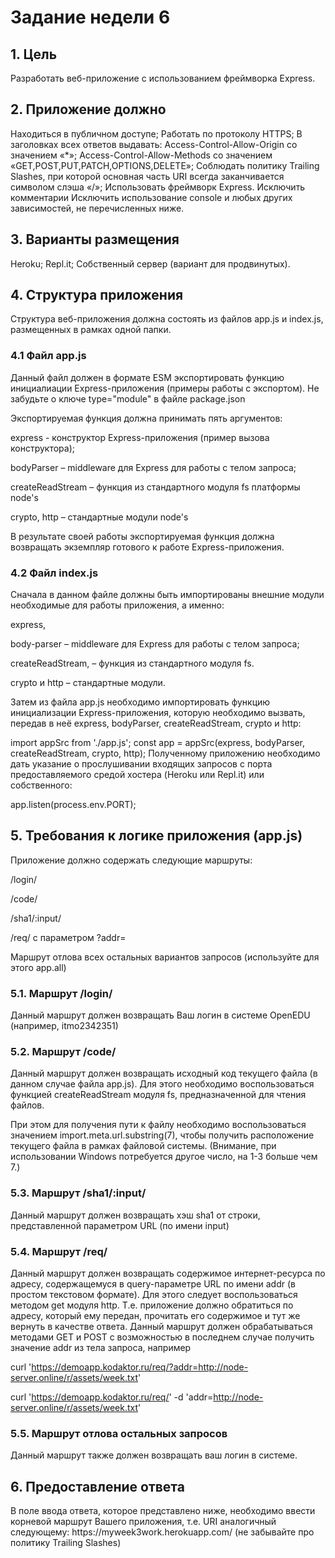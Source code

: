 <h1>Задание недели 6</h1>
<h2>1. Цель</h2>
Разработать веб-приложение с использованием фреймворка Express.

<h2>2. Приложение должно</h2>
Находиться в публичном доступе;
Работать по протоколу HTTPS;
В заголовках всех ответов выдавать:
Access-Control-Allow-Origin со значением «*»;
Access-Control-Allow-Methods со значением «GET,POST,PUT,PATCH,OPTIONS,DELETE»;
Соблюдать политику Trailing Slashes, при которой основная часть URI всегда заканчивается символом слэша «/»;
Использовать фреймворк Express.
Исключить комментарии
Исключить использование console и любых других зависимостей, не перечисленных ниже.
<h2>3. Варианты размещения</h2>
Heroku;
Repl.it;
Собственный сервер (вариант для продвинутых).
<h2>4. Структура приложения</h2>
Структура веб-приложения должна состоять из файлов app.js и index.js, размещенных в рамках одной папки.

<h3>4.1 Файл app.js</h3>
Данный файл должен в формате ESM экспортировать функцию инициалиации Express-приложения (примеры работы с экспортом). Не забудьте о ключе type="module" в файле package.json

Экспортируемая функция должна принимать пять аргументов:

express - конструктор Express-приложения (пример вызова конструктора);

bodyParser – middleware для Express для работы с телом запроса;

createReadStream – функция из стандартного модуля fs платформы node's

crypto, http – стандартные модули node's

В результате своей работы экспортируемая функция должна возвращать экземпляр готового к работе Express-приложения.

<h3>4.2 Файл index.js</h3>
Сначала в данном файле должны быть импортированы внешние модули необходимые для работы приложения, а именно:

express,

body-parser – middleware для Express для работы с телом запроса;

createReadStream, – функция из стандартного модуля fs.

crypto и http – стандартные модули.

Затем из файла app.js необходимо импортировать функцию инициализации Express-приложения, которую необходимо вызвать, передав в неё express, bodyParser, createReadStream, crypto и http:

import appSrc from './app.js';
const app = appSrc(express, bodyParser, createReadStream, crypto, http);
Полученному приложению необходимо дать указание о прослушивании входящих запросов с порта предоставляемого средой хостера (Heroku или Repl.it) или собственного:

app.listen(process.env.PORT);
<h2>5. Требования к логике приложения (app.js)</h2>
Приложение должно содержать следующие маршруты:

/login/

/code/

/sha1/:input/

/req/ с параметром ?addr=

Маршрут отлова всех остальных вариантов запросов (используйте для этого app.all)

<h3>5.1. Маршрут /login/</h3>
Данный маршрут должен возвращать Ваш логин в системе OpenEDU (например, itmo2342351)

<h3>5.2. Маршрут /code/</h3>
Данный маршрут должен возвращать исходный код текущего файла (в данном случае файла app.js). Для этого необходимо воспользоваться функцией createReadStream модуля fs, предназначенной для чтения файлов.

При этом для получения пути к файлу необходимо воспользоваться значением import.meta.url.substring(7), чтобы получить расположение текущего файла в рамках файловой системы. (Внимание, при использовании Windows потребуется другое число, на 1-3 больше чем 7.)

<h3>5.3. Маршрут /sha1/:input/</h3>
Данный маршрут должен возвращать хэш sha1 от строки, представленной параметром URL (по имени input)

<h3>5.4. Маршрут /req/</h3>
Данный маршрут должен возвращать содержимое интернет-ресурса по адресу, содержащемуся в query-параметре URL по имени addr (в простом текстовом формате). Для этого следует воспользоваться методом get модуля http. Т.е. приложение должно обратиться по адресу, который ему передан, прочитать его содержимое и тут же вернуть в качестве ответа. Данный маршрут должен обрабатываться методами GET и POST c возможностью в последнем случае получить значение addr из тела запроса, например

curl 'https://demoapp.kodaktor.ru/req/?addr=http://node-server.online/r/assets/week.txt'

curl 'https://demoapp.kodaktor.ru/req/' -d 'addr=http://node-server.online/r/assets/week.txt'

<h3>5.5. Маршрут отлова остальных запросов</h3>
Данный маршрут также должен возвращать ваш логин в системе.

<h2>6. Предоставление ответа</h2>
В поле ввода ответа, которое представлено ниже, необходимо ввести корневой маршрут Вашего приложения, т.е. URI аналогичный следующему: https://myweek3work.herokuapp.com/ (не забывайте про политику Trailing Slashes)
